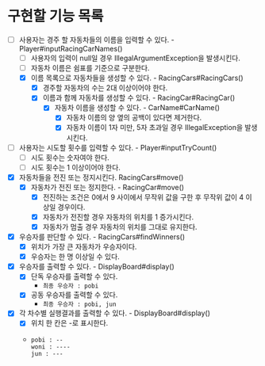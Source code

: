 # 구현할 기능 목록
- [ ] 사용자는 경주 할 자동차들의 이름을 입력할 수 있다. - Player#inputRacingCarNames()
  - [ ] 사용자의 입력이 null일 경우 IllegalArgumentException을 발생시킨다.
  - [ ] 자동차 이름은 쉼표를 기준으로 구분한다.
  - [X] 이름 목록으로 자동차들을 생성할 수 있다. - RacingCars#RacingCars()
    - [X] 경주할 자동차의 수는 2대 이상이어야 한다.
    - [X] 이름과 함께 자동차를 생성할 수 있다. - RacingCar#RacingCar()
      - [X] 자동차 이름을 생성할 수 있다. - CarName#CarName()
        - [X] 자동차 이름의 양 옆의 공백이 있다면 제거한다.
        - [X] 자동차 이름이 1자 미만, 5자 초과일 경우 IllegalException을 발생시킨다.
- [ ] 사용자는 시도할 횟수를 입력할 수 있다. - Player#inputTryCount()
  - [ ] 시도 횟수는 숫자여야 한다.
  - [ ] 시도 횟수는 1 이상이어야 한다.
- [X] 자동차들을 전진 또는 정지시킨다. RacingCars#move()
  - [X] 자동차가 전진 또는 정지한다. - RacingCar#move()
    - [X] 전진하는 조건은 0에서 9 사이에서 무작위 값을 구한 후 무작위 값이 4 이상일 경우이다.
    - [X] 자동차가 전진할 경우 자동차의 위치를 1 증가시킨다.
    - [X] 자동차가 멈출 경우 자동차의 위치를 그대로 유지한다.
- [X] 우승자를 판단할 수 있다. - RacingCars#findWinners()
  - [X] 위치가 가장 큰 자동차가 우승자이다.
  - [X] 우승자는 한 명 이상일 수 있다.
- [X] 우승자를 출력할 수 있다. - DisplayBoard#display()
  - [X] 단독 우승자를 출력할 수 있다.
    - ```최종 우승자 : pobi```
  - [X] 공동 우승자를 출력할 수 있다.
    - ```최종 우승자 : pobi, jun```
- [X] 각 차수별 실행결과를 출력할 수 있다. - DisplayBoard#display()
  - [X] 위치 한 칸은 -로 표시한다.
  - ```
    pobi : --
    woni : ----
    jun : ---
    ```